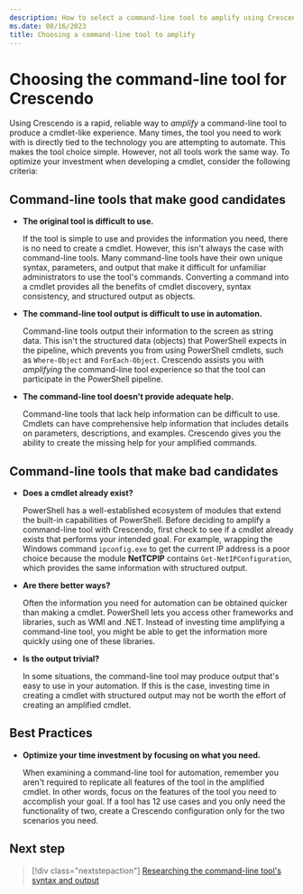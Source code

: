 ```yaml
---
description: How to select a command-line tool to amplify using Crescendo.
ms.date: 08/16/2023
title: Choosing a command-line tool to amplify
---
```

# Choosing the command-line tool for Crescendo

Using Crescendo is a rapid, reliable way to _amplify_ a command-line tool to produce a cmdlet-like
experience. Many times, the tool you need to work with is directly tied to the technology you are
attempting to automate. This makes the tool choice simple. However, not all tools work the same way.
To optimize your investment when developing a cmdlet, consider the following criteria:

## Command-line tools that make good candidates

- **The original tool is difficult to use.**

  If the tool is simple to use and provides the information you need, there is no need to create a
  cmdlet. However, this isn't always the case with command-line tools. Many command-line tools have
  their own unique syntax, parameters, and output that make it difficult for unfamiliar
  administrators to use the tool's commands. Converting a command into a cmdlet provides all the
  benefits of cmdlet discovery, syntax consistency, and structured output as objects.

- **The command-line tool output is difficult to use in automation.**

  Command-line tools output their information to the screen as string data. This isn't the
  structured data (objects) that PowerShell expects in the pipeline, which prevents you from using
  PowerShell cmdlets, such as `Where-Object` and `ForEach-Object`. Crescendo assists you with
  _amplifying_ the command-line tool experience so that the tool can participate in the PowerShell
  pipeline.

- **The command-line tool doesn't provide adequate help.**

  Command-line tools that lack help information can be difficult to use. Cmdlets can have
  comprehensive help information that includes details on parameters, descriptions, and examples.
  Crescendo gives you the ability to create the missing help for your amplified commands.

## Command-line tools that make bad candidates

- **Does a cmdlet already exist?**

  PowerShell has a well-established ecosystem of modules that extend the built-in capabilities of
  PowerShell. Before deciding to amplify a command-line tool with Crescendo, first check to see if a
  cmdlet already exists that performs your intended goal. For example, wrapping the Windows command
  `ipconfig.exe` to get the current IP address is a poor choice because the module **NetTCPIP**
  contains `Get-NetIPConfiguration`, which provides the same information with structured output.

- **Are there better ways?**

  Often the information you need for automation can be obtained quicker than making a cmdlet.
  PowerShell lets you access other frameworks and libraries, such as WMI and .NET. Instead of
  investing time amplifying a command-line tool, you might be able to get the information more
  quickly using one of these libraries.

- **Is the output trivial?**

  In some situations, the command-line tool may produce output that's easy to use in your
  automation. If this is the case, investing time in creating a cmdlet with structured output may
  not be worth the effort of creating an amplified cmdlet.

## Best Practices

- **Optimize your time investment by focusing on what you need.**

  When examining a command-line tool for automation, remember you aren't required to replicate all
  features of the tool in the amplified cmdlet. In other words, focus on the features of the tool
  you need to accomplish your goal. If a tool has 12 use cases and you only need the functionality
  of two, create a Crescendo configuration only for the two scenarios you need.

## Next step

> [!div class="nextstepaction"]
> [Researching the command-line tool's syntax and output](research-tool.md)
